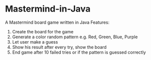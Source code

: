 # Mastermind-in-Java
A Mastermind board game written in Java
Features:
1. Create the board for the game
2. Generate a color random pattern e.g. Red, Green, Blue, Purple
3. Let user make a guess
4. Show his result after every try, show the board
5. End game after 10 failed tries or if the pattern is guessed correctly
